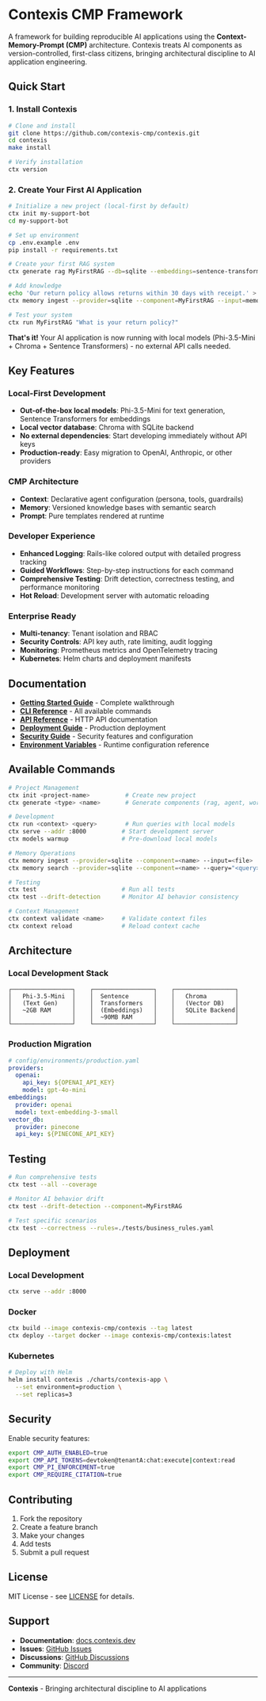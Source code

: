 # Contexis CMP Framework

A framework for building reproducible AI applications using the **Context-Memory-Prompt (CMP)** architecture. Contexis treats AI components as version-controlled, first-class citizens, bringing architectural discipline to AI application engineering.

## Quick Start

### 1. Install Contexis

```bash
# Clone and install
git clone https://github.com/contexis-cmp/contexis.git
cd contexis
make install

# Verify installation
ctx version
```

### 2. Create Your First AI Application

```bash
# Initialize a new project (local-first by default)
ctx init my-support-bot
cd my-support-bot

# Set up environment
cp .env.example .env
pip install -r requirements.txt

# Create your first RAG system
ctx generate rag MyFirstRAG --db=sqlite --embeddings=sentence-transformers

# Add knowledge
echo 'Our return policy allows returns within 30 days with receipt.' > memory/MyFirstRAG/documents/policies.txt
ctx memory ingest --provider=sqlite --component=MyFirstRAG --input=memory/MyFirstRAG/documents/policies.txt

# Test your system
ctx run MyFirstRAG "What is your return policy?"
```

**That's it!** Your AI application is now running with local models (Phi-3.5-Mini + Chroma + Sentence Transformers) - no external API calls needed.

## Key Features

### **Local-First Development**
- **Out-of-the-box local models**: Phi-3.5-Mini for text generation, Sentence Transformers for embeddings
- **Local vector database**: Chroma with SQLite backend
- **No external dependencies**: Start developing immediately without API keys
- **Production-ready**: Easy migration to OpenAI, Anthropic, or other providers

### **CMP Architecture**
- **Context**: Declarative agent configuration (persona, tools, guardrails)
- **Memory**: Versioned knowledge bases with semantic search
- **Prompt**: Pure templates rendered at runtime

### **Developer Experience**
- **Enhanced Logging**: Rails-like colored output with detailed progress tracking
- **Guided Workflows**: Step-by-step instructions for each command
- **Comprehensive Testing**: Drift detection, correctness testing, and performance monitoring
- **Hot Reload**: Development server with automatic reloading

### **Enterprise Ready**
- **Multi-tenancy**: Tenant isolation and RBAC
- **Security Controls**: API key auth, rate limiting, audit logging
- **Monitoring**: Prometheus metrics and OpenTelemetry tracing
- **Kubernetes**: Helm charts and deployment manifests

## Documentation

- **[Getting Started Guide](docs/guides/getting-started.md)** - Complete walkthrough
- **[CLI Reference](docs/cli.md)** - All available commands
- **[API Reference](docs/api/README.md)** - HTTP API documentation
- **[Deployment Guide](docs/deployment.md)** - Production deployment
- **[Security Guide](docs/security.md)** - Security features and configuration
 - **[Environment Variables](docs/config/environment-variables.md)** - Runtime configuration reference

## Available Commands

```bash
# Project Management
ctx init <project-name>          # Create new project
ctx generate <type> <name>       # Generate components (rag, agent, workflow)

# Development
ctx run <context> <query>        # Run queries with local models
ctx serve --addr :8000          # Start development server
ctx models warmup               # Pre-download local models

# Memory Operations
ctx memory ingest --provider=sqlite --component=<name> --input=<file>
ctx memory search --provider=sqlite --component=<name> --query="<query>"

# Testing
ctx test                        # Run all tests
ctx test --drift-detection      # Monitor AI behavior consistency

# Context Management
ctx context validate <name>     # Validate context files
ctx context reload              # Reload context cache
```

## Architecture

### Local Development Stack
```
┌─────────────────┐    ┌─────────────────┐    ┌─────────────────┐
│   Phi-3.5-Mini  │    │  Sentence       │    │   Chroma        │
│   (Text Gen)    │    │  Transformers   │    │   (Vector DB)   │
│   ~2GB RAM      │    │  (Embeddings)   │    │   SQLite Backend│
│                 │    │  ~90MB RAM      │    │                 │
└─────────────────┘    └─────────────────┘    └─────────────────┘
```

### Production Migration
```yaml
# config/environments/production.yaml
providers:
  openai:
    api_key: ${OPENAI_API_KEY}
    model: gpt-4o-mini
embeddings:
  provider: openai
  model: text-embedding-3-small
vector_db:
  provider: pinecone
  api_key: ${PINECONE_API_KEY}
```

## Testing

```bash
# Run comprehensive tests
ctx test --all --coverage

# Monitor AI behavior drift
ctx test --drift-detection --component=MyFirstRAG

# Test specific scenarios
ctx test --correctness --rules=./tests/business_rules.yaml
```

## Deployment

### Local Development
```bash
ctx serve --addr :8000
```

### Docker
```bash
ctx build --image contexis-cmp/contexis --tag latest
ctx deploy --target docker --image contexis-cmp/contexis:latest
```

### Kubernetes
```bash
# Deploy with Helm
helm install contexis ./charts/contexis-app \
  --set environment=production \
  --set replicas=3
```

## Security

Enable security features:
```bash
export CMP_AUTH_ENABLED=true
export CMP_API_TOKENS=devtoken@tenantA:chat:execute|context:read
export CMP_PI_ENFORCEMENT=true
export CMP_REQUIRE_CITATION=true
```

## Contributing

1. Fork the repository
2. Create a feature branch
3. Make your changes
4. Add tests
5. Submit a pull request

## License

MIT License - see [LICENSE](LICENSE) for details.

## Support

- **Documentation**: [docs.contexis.dev](https://docs.contexis.dev)
- **Issues**: [GitHub Issues](https://github.com/contexis-cmp/contexis/issues)
- **Discussions**: [GitHub Discussions](https://github.com/contexis-cmp/contexis/discussions)
- **Community**: [Discord](https://discord.gg/contexis)

---

**Contexis** - Bringing architectural discipline to AI applications 
